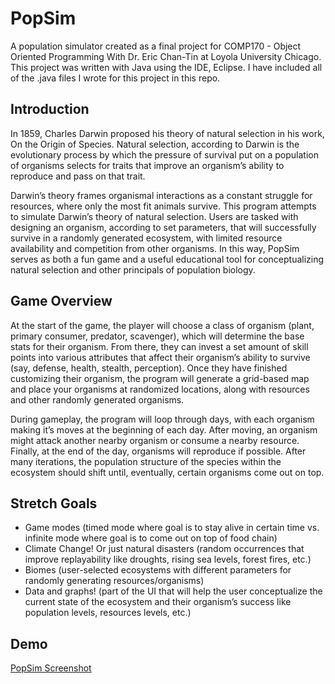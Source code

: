 # PopSim
A population simulator created as a final project for COMP170 - Object Oriented Programming With Dr. Eric Chan-Tin at Loyola University Chicago. This project was written with Java using the IDE, Eclipse. I have included all of the .java files I wrote for this project in this repo.

## Introduction

In 1859, Charles Darwin proposed his theory of natural selection in his work, On the Origin of Species. Natural selection, according to Darwin is the evolutionary process by which the pressure of survival put on a population of organisms selects for traits that improve an organism’s ability to reproduce and pass on that trait. 

Darwin’s theory frames organismal interactions as a constant struggle for resources, where only the most fit animals survive. This program attempts to simulate Darwin’s theory of natural selection. Users are tasked with designing an organism, according to set parameters, that will successfully survive in a randomly generated ecosystem, with limited resource availability and competition from other organisms. In this way, PopSim serves as both a fun game and a useful educational tool for conceptualizing natural selection and other principals of population biology.

## Game Overview

At the start of the game, the player will choose a class of organism (plant, primary consumer, predator, scavenger), which will determine the base stats for their organism. From there, they can invest a set amount of skill points into various attributes that affect their organism’s ability to survive (say, defense, health, stealth, perception). Once they have finished customizing their organism, the program will generate a grid-based map and place your organisms at randomized locations, along with resources and other randomly generated organisms. 

During gameplay, the program will loop through days, with each organism making it’s moves at the beginning of each day. After moving, an organism might attack another nearby organism or consume a nearby resource. Finally, at the end of the day, organisms will reproduce if possible. After many iterations, the population structure of the species within the ecosystem should shift until, eventually, certain organisms come out on top.

## Stretch Goals
- Game modes (timed mode where goal is to stay alive in certain time vs. infinite mode where goal is to come out on top of food chain)    
- Climate Change! Or just natural disasters (random occurrences that improve replayability like droughts, rising sea levels, forest fires, etc.)   
- Biomes (user-selected ecosystems with different parameters for randomly generating resources/organisms)    
- Data and graphs! (part of the UI that will help the user conceptualize the current state of the ecosystem and their organism’s success like population levels, resources levels, etc.)

## Demo
[PopSim Screenshot](https://github.com/hwittich/PopSim/blob/main/PopSim%20Demo.png?raw=true)
